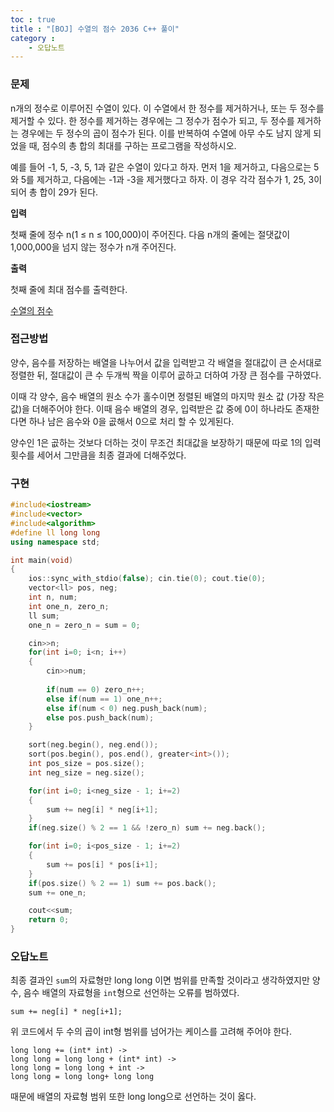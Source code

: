 ```yaml
---
toc : true
title : "[BOJ] 수열의 점수 2036 C++ 풀이"
category : 
    - 오답노트
---
```

### 문제
n개의 정수로 이루어진 수열이 있다. 이 수열에서 한 정수를 제거하거나, 또는 두 정수를 제거할 수 있다. 한 정수를 제거하는 경우에는 그 정수가 점수가 되고, 두 정수를 제거하는 경우에는 두 정수의 곱이 점수가 된다. 이를 반복하여 수열에 아무 수도 남지 않게 되었을 때, 점수의 총 합의 최대를 구하는 프로그램을 작성하시오.

예를 들어 -1, 5, -3, 5, 1과 같은 수열이 있다고 하자. 먼저 1을 제거하고, 다음으로는 5와 5를 제거하고, 다음에는 -1과 -3을 제거했다고 하자. 이 경우 각각 점수가 1, 25, 3이 되어 총 합이 29가 된다.

**입력**

첫째 줄에 정수 n(1 ≤ n ≤ 100,000)이 주어진다. 다음 n개의 줄에는 절댓값이 1,000,000을 넘지 않는 정수가 n개 주어진다.

**출력**

첫째 줄에 최대 점수를 출력한다.

[수열의 점수](https://www.acmicpc.net/problem/2036)

### 접근방법

양수, 음수를 저장하는 배열을 나누어서 값을 입력받고 각 배열을 절대값이 큰 순서대로 정렬한 뒤, 절대값이 큰 수 두개씩 짝을 이루어 곲하고 더하여 가장 큰 점수를 구하였다. 

이때 각 양수, 음수 배열의 원소 수가 홀수이면 정렬된 배열의 마지막 원소 값 $($가장 작은 값)을 더해주어야 한다. 이때 음수 배열의 경우, 입력받은 값 중에 0이 하나라도 존재한다면 하나 남은 음수와 0을 곲해서 0으로 처리 할 수 있게된다.

양수인 1은 곲하는 것보다 더하는 것이 무조건 최대값을 보장하기 때문에 따로 1의 입력 횟수를 세어서 그만큼을 최종 결과에 더해주었다.

### 구현

``` cpp
#include<iostream>
#include<vector>
#include<algorithm>
#define ll long long
using namespace std;

int main(void)
{
    ios::sync_with_stdio(false); cin.tie(0); cout.tie(0);
    vector<ll> pos, neg;
    int n, num;
    int one_n, zero_n;
    ll sum;
    one_n = zero_n = sum = 0;

    cin>>n;
    for(int i=0; i<n; i++)
    {
        cin>>num;
        
        if(num == 0) zero_n++;
        else if(num == 1) one_n++;
        else if(num < 0) neg.push_back(num);
        else pos.push_back(num);
    }

    sort(neg.begin(), neg.end());
    sort(pos.begin(), pos.end(), greater<int>());
    int pos_size = pos.size();
    int neg_size = neg.size();

    for(int i=0; i<neg_size - 1; i+=2)
    {
        sum += neg[i] * neg[i+1];
    }
    if(neg.size() % 2 == 1 && !zero_n) sum += neg.back();

    for(int i=0; i<pos_size - 1; i+=2)
    {
        sum += pos[i] * pos[i+1];
    }
    if(pos.size() % 2 == 1) sum += pos.back();
    sum += one_n;

    cout<<sum;
    return 0;
}
```

### 오답노트

최종 결과인 `sum`의 자료형만 long long 이면 범위를 만족할 것이라고 생각하였지만 양수, 음수 배열의 자료형을 `int`형으로 선언하는 오류를 범하였다.

`sum += neg[i] * neg[i+1];` <br>

위 코드에서 두 수의 곱이 int형 범위를 넘어가는 케이스를 고려해 주어야 한다.

```
long long += (int* int) ->
long long = long long + (int* int) ->
long long = long long + int ->
long long = long long+ long long
```

때문에 배열의 자료형 범위 또한 long long으로 선언하는 것이 옳다.



